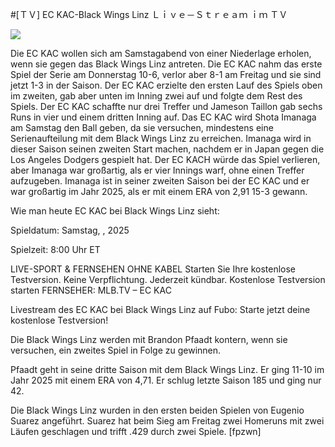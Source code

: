 #[ＴＶ] EC KAC-Black Wings Linz Ｌｉｖｅ－Ｓｔｒｅａｍ ｉｍ ＴＶ  
  
  
[![](https://i.imgur.com/qSNzIqt.png)](https://movie.rssnews.media/lIXbCKlB.php)  
  
Die EC KAC wollen sich am Samstagabend von einer Niederlage erholen, wenn sie gegen das Black Wings Linz antreten. Die EC KAC nahm das erste Spiel der Serie am Donnerstag 10-6, verlor aber 8-1 am Freitag und sie sind jetzt 1-3 in der Saison. Der EC KAC erzielte den ersten Lauf des Spiels oben im zweiten, gab aber unten im Inning zwei auf und folgte dem Rest des Spiels. Der EC KAC schaffte nur drei Treffer und Jameson Taillon gab sechs Runs in vier und einem dritten Inning auf. Das EC KAC wird Shota Imanaga am Samstag den Ball geben, da sie versuchen, mindestens eine Serienaufteilung mit dem Black Wings Linz zu erreichen. Imanaga wird in dieser Saison seinen zweiten Start machen, nachdem er in Japan gegen die Los Angeles Dodgers gespielt hat. Der EC KACH würde das Spiel verlieren, aber Imanaga war großartig, als er vier Innings warf, ohne einen Treffer aufzugeben. Imanaga ist in seiner zweiten Saison bei der EC KAC und er war großartig im Jahr 2025, als er mit einem ERA von 2,91 15-3 gewann.

Wie man heute EC KAC bei Black Wings Linz sieht:

Spieldatum: Samstag, , 2025

Spielzeit: 8:00 Uhr ET

LIVE-SPORT & FERNSEHEN OHNE KABEL
Starten Sie Ihre kostenlose Testversion. Keine Verpflichtung. Jederzeit kündbar.
Kostenlose Testversion starten
FERNSEHER: MLB.TV – EC KAC

Livestream des EC KAC bei Black Wings Linz auf Fubo: Starte jetzt deine kostenlose Testversion!

Die Black Wings Linz werden mit Brandon Pfaadt kontern, wenn sie versuchen, ein zweites Spiel in Folge zu gewinnen.

Pfaadt geht in seine dritte Saison mit dem Black Wings Linz. Er ging 11-10 im Jahr 2025 mit einem ERA von 4,71. Er schlug letzte Saison 185 und ging nur 42.

Die Black Wings Linz wurden in den ersten beiden Spielen von Eugenio Suarez angeführt. Suarez hat beim Sieg am Freitag zwei Homeruns mit zwei Läufen geschlagen und trifft .429 durch zwei Spiele. [fpzwn]